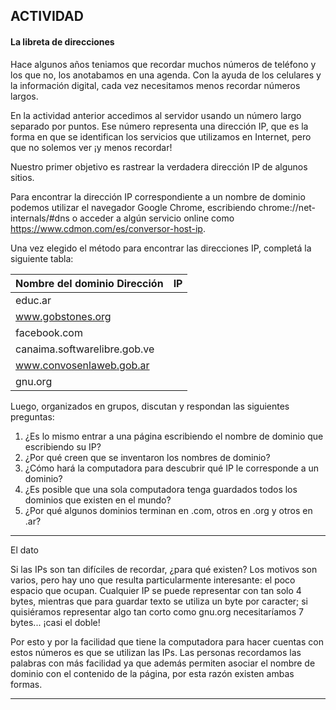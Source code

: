 
## ACTIVIDAD 
#### La libreta de direcciones

Hace algunos años teniamos que recordar muchos números de teléfono y los que no, los anotabamos en una agenda. Con la ayuda de los celulares y la información digital, cada vez necesitamos menos recordar números largos.

En la actividad anterior accedimos al servidor usando un número largo separado por puntos. Ese número representa una dirección IP, que es la forma en que se identifican los servicios que utilizamos en Internet, pero que no solemos ver ¡y menos recordar!

Nuestro primer objetivo es rastrear la verdadera dirección IP de algunos sitios.

Para encontrar la dirección IP correspondiente a un nombre de dominio podemos utilizar el navegador Google Chrome, escribiendo chrome://net-internals/#dns o acceder a algún servicio online como https://www.cdmon.com/es/conversor-host-ip.

Una vez elegido el método para encontrar las direcciones IP, completá la siguiente tabla:

| Nombre del dominio Dirección | IP |
| ---- | ---- |
| educ.ar | |
| www.gobstones.org | | 
| facebook.com | | 
| canaima.softwarelibre.gob.ve | | 
| www.convosenlaweb.gob.ar | | 
| gnu.org | | 

Luego, organizados en grupos, discutan y respondan las siguientes preguntas:
1. ¿Es lo mismo entrar a una página escribiendo el nombre de dominio que escribiendo su IP?
2. ¿Por qué creen que se inventaron los nombres de dominio?
3. ¿Cómo hará la computadora para descubrir qué IP le corresponde a un dominio?
4. ¿Es posible que una sola computadora tenga guardados todos los dominios que existen en el mundo?
5. ¿Por qué algunos dominios terminan en .com, otros en .org y otros en .ar?




_____
El dato

Si las IPs son tan difíciles de recordar, ¿para qué existen? Los motivos son varios, pero hay uno que resulta particularmente interesante: el poco espacio que ocupan. Cualquier IP se puede representar con tan solo 4 bytes, mientras que para guardar texto se utiliza un byte por caracter; si quisiéramos representar algo tan corto como gnu.org necesitaríamos 7 bytes... ¡casi el doble!

Por esto y por la facilidad que tiene la computadora para hacer cuentas con estos números es que se utilizan las IPs. Las personas recordamos las palabras con más facilidad ya que además permiten asociar el nombre de dominio con el contenido de la página, por esta razón existen ambas formas.

____

